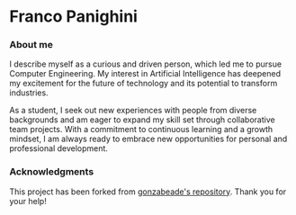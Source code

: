 # Franco Panighini

### About me

 I describe myself as a curious and driven person, which led me to pursue Computer Engineering. My interest in Artificial Intelligence has deepened my excitement for the future of technology and its potential to transform industries.

 As a student, I seek out new experiences with people from diverse backgrounds and am eager to expand my skill set through collaborative team projects. With a commitment to continuous learning and a growth mindset, I am always ready to embrace new opportunities for personal and professional development.

### Acknowledgments

This project has been forked from [gonzabeade's repository](https://github.com/gonzabeade/portfolio). Thank you for your help!
